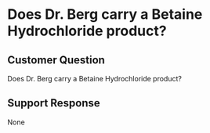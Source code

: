 # Does Dr. Berg carry a Betaine Hydrochloride product?

## Customer Question

Does Dr. Berg carry a Betaine Hydrochloride product?

## Support Response

None
